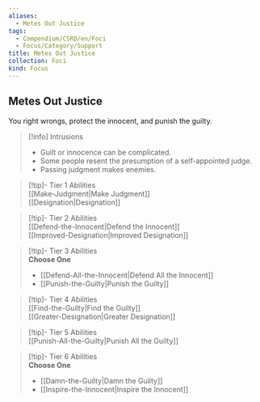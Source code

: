 ```yaml
---
aliases:
  - Metes Out Justice
tags:
  - Compendium/CSRD/en/Foci
  - Focus/Category/Support
title: Metes Out Justice
collection: Foci
kind: Focus
---
```

## Metes Out Justice  
You right wrongs, protect the innocent, and punish the guilty.  

>[!info] Intrusions  
>- Guilt or innocence can be complicated.  
>- Some people resent the presumption of a self-appointed judge.  
>- Passing judgment makes enemies.  


>[!tip]- Tier 1 Abilities  
> [[Make-Judgment|Make Judgment]]  
> [[Designation|Designation]]  


>[!tip]- Tier 2 Abilities  
> [[Defend-the-Innocent|Defend the Innocent]]  
> [[Improved-Designation|Improved Designation]]  


>[!tip]- Tier 3 Abilities  
> **Choose One**  
>- [[Defend-All-the-Innocent|Defend All the Innocent]]  
>- [[Punish-the-Guilty|Punish the Guilty]]  


>[!tip]- Tier 4 Abilities  
> [[Find-the-Guilty|Find the Guilty]]  
> [[Greater-Designation|Greater Designation]]  


>[!tip]- Tier 5 Abilities  
> [[Punish-All-the-Guilty|Punish All the Guilty]]  


>[!tip]- Tier 6 Abilities  
> **Choose One**  
>- [[Damn-the-Guilty|Damn the Guilty]]  
>- [[Inspire-the-Innocent|Inspire the Innocent]]
